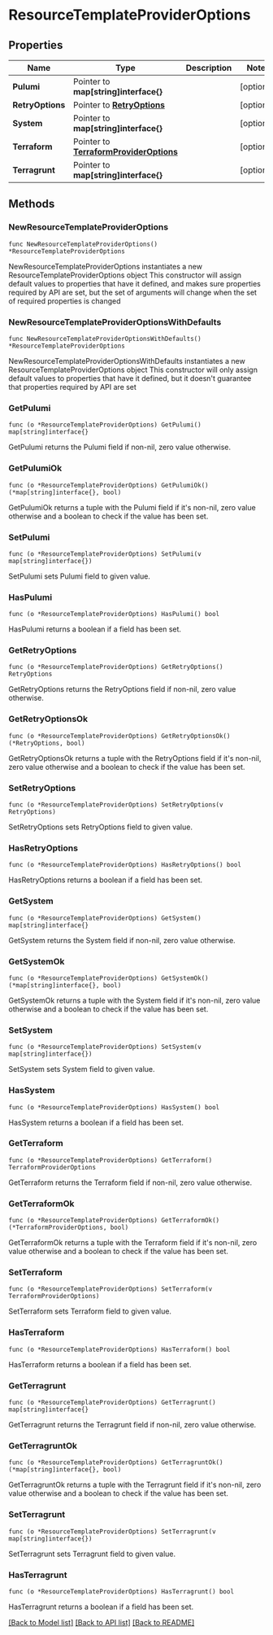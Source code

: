 # ResourceTemplateProviderOptions

## Properties

Name | Type | Description | Notes
------------ | ------------- | ------------- | -------------
**Pulumi** | Pointer to **map[string]interface{}** |  | [optional] 
**RetryOptions** | Pointer to [**RetryOptions**](RetryOptions.md) |  | [optional] 
**System** | Pointer to **map[string]interface{}** |  | [optional] 
**Terraform** | Pointer to [**TerraformProviderOptions**](TerraformProviderOptions.md) |  | [optional] 
**Terragrunt** | Pointer to **map[string]interface{}** |  | [optional] 

## Methods

### NewResourceTemplateProviderOptions

`func NewResourceTemplateProviderOptions() *ResourceTemplateProviderOptions`

NewResourceTemplateProviderOptions instantiates a new ResourceTemplateProviderOptions object
This constructor will assign default values to properties that have it defined,
and makes sure properties required by API are set, but the set of arguments
will change when the set of required properties is changed

### NewResourceTemplateProviderOptionsWithDefaults

`func NewResourceTemplateProviderOptionsWithDefaults() *ResourceTemplateProviderOptions`

NewResourceTemplateProviderOptionsWithDefaults instantiates a new ResourceTemplateProviderOptions object
This constructor will only assign default values to properties that have it defined,
but it doesn't guarantee that properties required by API are set

### GetPulumi

`func (o *ResourceTemplateProviderOptions) GetPulumi() map[string]interface{}`

GetPulumi returns the Pulumi field if non-nil, zero value otherwise.

### GetPulumiOk

`func (o *ResourceTemplateProviderOptions) GetPulumiOk() (*map[string]interface{}, bool)`

GetPulumiOk returns a tuple with the Pulumi field if it's non-nil, zero value otherwise
and a boolean to check if the value has been set.

### SetPulumi

`func (o *ResourceTemplateProviderOptions) SetPulumi(v map[string]interface{})`

SetPulumi sets Pulumi field to given value.

### HasPulumi

`func (o *ResourceTemplateProviderOptions) HasPulumi() bool`

HasPulumi returns a boolean if a field has been set.

### GetRetryOptions

`func (o *ResourceTemplateProviderOptions) GetRetryOptions() RetryOptions`

GetRetryOptions returns the RetryOptions field if non-nil, zero value otherwise.

### GetRetryOptionsOk

`func (o *ResourceTemplateProviderOptions) GetRetryOptionsOk() (*RetryOptions, bool)`

GetRetryOptionsOk returns a tuple with the RetryOptions field if it's non-nil, zero value otherwise
and a boolean to check if the value has been set.

### SetRetryOptions

`func (o *ResourceTemplateProviderOptions) SetRetryOptions(v RetryOptions)`

SetRetryOptions sets RetryOptions field to given value.

### HasRetryOptions

`func (o *ResourceTemplateProviderOptions) HasRetryOptions() bool`

HasRetryOptions returns a boolean if a field has been set.

### GetSystem

`func (o *ResourceTemplateProviderOptions) GetSystem() map[string]interface{}`

GetSystem returns the System field if non-nil, zero value otherwise.

### GetSystemOk

`func (o *ResourceTemplateProviderOptions) GetSystemOk() (*map[string]interface{}, bool)`

GetSystemOk returns a tuple with the System field if it's non-nil, zero value otherwise
and a boolean to check if the value has been set.

### SetSystem

`func (o *ResourceTemplateProviderOptions) SetSystem(v map[string]interface{})`

SetSystem sets System field to given value.

### HasSystem

`func (o *ResourceTemplateProviderOptions) HasSystem() bool`

HasSystem returns a boolean if a field has been set.

### GetTerraform

`func (o *ResourceTemplateProviderOptions) GetTerraform() TerraformProviderOptions`

GetTerraform returns the Terraform field if non-nil, zero value otherwise.

### GetTerraformOk

`func (o *ResourceTemplateProviderOptions) GetTerraformOk() (*TerraformProviderOptions, bool)`

GetTerraformOk returns a tuple with the Terraform field if it's non-nil, zero value otherwise
and a boolean to check if the value has been set.

### SetTerraform

`func (o *ResourceTemplateProviderOptions) SetTerraform(v TerraformProviderOptions)`

SetTerraform sets Terraform field to given value.

### HasTerraform

`func (o *ResourceTemplateProviderOptions) HasTerraform() bool`

HasTerraform returns a boolean if a field has been set.

### GetTerragrunt

`func (o *ResourceTemplateProviderOptions) GetTerragrunt() map[string]interface{}`

GetTerragrunt returns the Terragrunt field if non-nil, zero value otherwise.

### GetTerragruntOk

`func (o *ResourceTemplateProviderOptions) GetTerragruntOk() (*map[string]interface{}, bool)`

GetTerragruntOk returns a tuple with the Terragrunt field if it's non-nil, zero value otherwise
and a boolean to check if the value has been set.

### SetTerragrunt

`func (o *ResourceTemplateProviderOptions) SetTerragrunt(v map[string]interface{})`

SetTerragrunt sets Terragrunt field to given value.

### HasTerragrunt

`func (o *ResourceTemplateProviderOptions) HasTerragrunt() bool`

HasTerragrunt returns a boolean if a field has been set.


[[Back to Model list]](../README.md#documentation-for-models) [[Back to API list]](../README.md#documentation-for-api-endpoints) [[Back to README]](../README.md)


